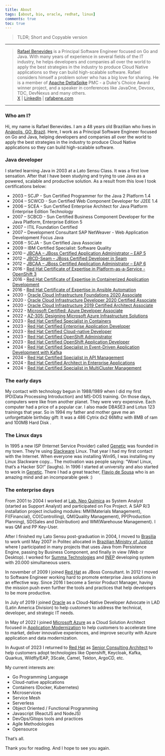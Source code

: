 ```yaml
---
title: About
tags: [about, bio, oracle, redhat, linux]
comments: true
toc: true
---
```


> TLDR; Short and Copyable version

---

> [Rafael Benevides](<(https://x.com/rafabene)>) is a Principal Software Engineer focused on Go and Java.
> With many years of experience in several fields of the IT industry, he helps developers and companies all over the world to apply the best strategies in the industry to produce Cloud Native applications so they can build high-scalable software. Rafael considers himself a problem solver who has a big love for sharing.
> He is a member of [Apache DeltaSpike](http://deltaspike.apache.org) PMC - a Duke's Choice Award winner project,
> and a speaker in conferences like JavaOne, Devoxx, TDC, DevNexus and many others.  
> [X](https://x.com/rafabene)
> | [LinkedIn](https://www.linkedin.com/in/rafaelbenevides)
> | [rafabene.com](http://rafabene.com)

<hr>

### Who am I?

Hi, my name is Rafael Benevides. I am a 48 years old Brazilian who lives in [Anápolis, GO, Brazil](https://maps.app.goo.gl/W8NVuF6Rn5XgwYYd6). Here, I work as a Principal Software Engineer focused on Go and Java, helping developers and companies all over the world to apply the best strategies in the industry to produce Cloud Native applications so they can build high-scalable software.

### Java developer

I started learning Java in 2003 at a Lato Sensu Class. It was a first love sensation. After that I have been studying and trying to use Java as a powered, scalable and productive solution. As a result from this love I took certifications below:

- 2003 – SCJP - Sun Certified Programmer for the Java 2 Platform 1.4
- 2004 – SCWCD - Sun Certified Web Component Developer for J2EE 1.4
- 2006 – SCEA - Sun Certified Enterprise Architect for Java Platform Enterprise Edition Technology
- 2007 – SCBCD - Sun Certified Business Component Developer for the Java Platform, Enterprise Edition 5
- 2007 – ITIL Foundation Certified
- 2007 – Development Consultant SAP NetWeaver - Web Application Development Focus Java
- 2008 – SCJA - Sun Certified Java Associate
- 2009 – IBM Certified Specialist: Software Quality
- 2010 – [JBCAA – JBoss Certified Application Administrator – EAP 5](https://rhtapps.redhat.com/verify?certId=111-061-115)
- 2012 – [JBCD-Seam – JBoss Certified Developer in Seam](https://rhtapps.redhat.com/verify?certId=111-061-115)
- 2012 – [JBCAA – JBoss Certified Application Administrator – EAP 6](https://rhtapps.redhat.com/verify?certId=111-061-115)
- 2016 - [Red Hat Certificate of Expertise in Platform-as-a-Service - OpenShift 3](https://rhtapps.redhat.com/verify?certId=111-061-115)
- 2016 - [Red Hat Certificate of Expertise in Containerized Application Development](https://rhtapps.redhat.com/verify?certId=111-061-115)
- 2016 - [Red Hat Certificate of Expertise in Ansible Automation](https://rhtapps.redhat.com/verify?certId=111-061-115)
- 2020 - [Oracle Cloud Infrastructure Foundations 2020 Associate](https://www.credly.com/badges/06a2e71a-4e33-4091-a17e-d2af68935f0c)
- 2020 - [Oracle Cloud Infrastructure Developer 2020 Certified Associate](https://www.credly.com/badges/f56cb9cf-d61e-4567-ad31-6fde39d08403)
- 2020 - [Oracle Cloud Infrastructure 2019 Certified Architect Associate](https://www.credly.com/badges/e1e109ff-0d53-4f07-9485-e578673bae3a)
- 2022 - [Microsoft Certified: Azure Developer Associate](https://www.credly.com/earner/earned/badge/517b75cd-8492-4bea-a5f4-a34722506de5)
- 2022 - [AZ-305: Designing Microsoft Azure Infrastructure Solutions](https://www.credly.com/badges/50f04374-60fc-4ca9-a1a4-0707ac84294d)
- 2023 - [Red Hat Certified Specialist in Containers](https://rhtapps.redhat.com/verify?certId=111-061-115)
- 2023 - [Red Hat Certified Enterprise Application Developer](https://rhtapps.redhat.com/verify?certId=111-061-115)
- 2023 - [Red Hat Certified Cloud-native Developer](https://rhtapps.redhat.com/verify?certId=111-061-115)
- 2023 - [Red Hat Certified OpenShift Administrator](https://rhtapps.redhat.com/verify?certId=111-061-115)
- 2023 - [Red Hat Certified OpenShift Application Developer](https://rhtapps.redhat.com/verify?certId=111-061-115)
- 2024 - [Red Hat Certified Specialist in Event-Driven Application Development with Kafka](https://rhtapps.redhat.com/verify?certId=111-061-115)
- 2024 - [Red Hat Certified Specialist in API Management](https://rhtapps.redhat.com/verify?certId=111-061-115)
- 2024 - [Red Hat Certified Architect in Enterprise Applications](https://rhtapps.redhat.com/verify?certId=111-061-115)
- 2024 - [Red Hat Certified Specialist in MultiCluster Management](https://rhtapps.redhat.com/verify?certId=111-061-115)

### The early days

My contact with technology begun in 1988/1989 when I did my first IPD(Data Processing Introduction) and MS-DOS training. On those days, computers were like from another planet. They were very expensive. Each computer had a price of a popular car. I also made DBASE3 and Lotus 123 trainings that year. So in 1994 my father and mother gave me an unforgettable birthday gift: It was a 486 Cytrix dx2 66Mhz with 8MB of ram and 100MB Hard Disk .

### The Linux days

In 1995 a new ISP (Internet Service Provider) called [Genetic](http://www.genetic.com.br/) was founded in my town. They’re using [Slackware](http://www.slackware.com/) Linux. That year I had my first contact with the Internet. When everyone was installing Win95, I was installing my Linux Slackware copy… The motivation was people saying: “Wow! Linux, that’s a Hacker SO!” (laughs). In 1996 I started at university and also started to work in [Genetic](http://www.genetic.com.br/). There I had a great teacher, [Flavio de Sousa](http://flaviodesousa.com/) who is an amazing mind and an incomparable geek :)

### The enterprise days

From 2001 to 2004 I worked at [Lab. Neo Química](http://www.neoquimica.com.br/) as System Analyst (started as Support Analyst) and participated on Fox Project. A SAP R/3 installation project including modules: MM(Materials Management), FI(Financial), CO(Controlling), QM(Quality Management), PP(Production Planning), SD(Sales and Distribution) and WM(Warehouse Management). I was QM and PP Key-User.

After I finished my Lato Sensu post-graduation in 2004, I moved to [Brasilia](https://www.google.com/maps/place/Brasília+-+Federal+District,+Brazil/) to work until May 2007 in Politec allocated in [Brazilian Ministry of Justice](http://www.justica.gov.br/) where I participated in many projects that uses Java from Persistence Engine, passing by Business Component, and finally in view (Web or Desktop).
I worked for [Summa Technologies](http://www.summa-tech.com/) and [INEP](http://www.inep.gov.br/) developing system with 20.000 simultaneous users.

In november of 2009 I joined [Red Hat](http://www.redhat.com/en) as JBoss Consultant. In 2012 I moved to Software Engineer working hard to promote enterprise Java solutions in an effective way. Since 2016 I become a Senior Product Manager, having the mission push even further the tools and practices that help developers to be more productive.

In July of 2019 I joined [Oracle](http://www.oracle.com) as a Cloud-Native Developer Advocate in LAD (Latin America Division) to help customers to address the technical, developer, and strategic IT needs.

In May of 2022 I joined [Microsoft Azure](https://azure.microsoft.com/) as a Cloud Solution Architect focused in [Application Modernization](https://azure.microsoft.com/en-us/solutions/application-and-database-modernization/) to help customers to accelerate time to market, deliver innovative experiences, and improve security with Azure application and data modernization.

In August of 2023 I returned to [Red Hat](http://www.redhat.com/en) as [Senior Consulting Architect](/2023/10/16/back-to-redhat/) to help customers adopt technologies like Openshift, Keycloak, Kafka, Quarkus, Wildfly/EAP, 3Scale, Camel, Tekton, ArgoCD, etc.

My current interests are:

- Go Programming Language
- Cloud-native applications
- Containers (Docker, Kubernetes)
- Microservices
- Service Mesh
- Serverless
- Object Oriented / Functional Programming
- Javascript (ReactJS and NodeJS)
- DevOps/Gitops tools and practices
- Agile Methodologies
- Opensource

That’s all.

Thank you for reading. And I hope to see you again.
